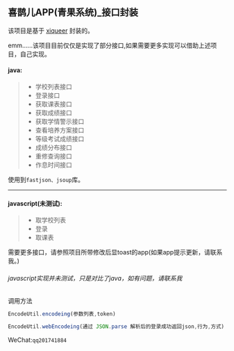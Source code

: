 ## 喜鹊儿APP(青果系统)_接口封装

该项目是基于 [xiqueer](https://github.com/GangJust/xiqueer "xiqueer") 封装的。

emm……该项目目前仅仅是实现了部分接口,如果需要更多实现可以借助上述项目，自己实现。

#### java:

> - 学校列表接口
> - 登录接口
> - 获取课表接口
> - 获取成绩接口
> - 获取学情警示接口
> - 查看培养方案接口
> - 等级考试成绩接口
> - 成绩分布接口
> - 重修查询接口
> - 作息时间接口

使用到`fastjson、jsoup`库。

----

#### javascript(未测试):

> - 取学校列表
> - 登录
> - 取课表

需要更多接口，请参照项目所带修改后显toast的app(如果app提示更新，请联系我。)

###### javascript实现并未测试，只是对比了java，如有问题，请联系我

调用方法

```javascript
EncodeUtil.encodeing(参数列表,token)

EncodeUtil.webEncodeing(通过 JSON.parse 解析后的登录成功返回json,行为,方式)
```

WeChat:`qq201741884`